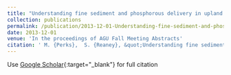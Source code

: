 ```yaml
---
title: "Understanding fine sediment and phosphorous delivery in upland catchments"
collection: publications
permalink: /publication/2013-12-01-Understanding-fine-sediment-and-phosphorous-delivery-in-upland-catchments
date: 2013-12-01
venue: 'In the proceedings of AGU Fall Meeting Abstracts'
citation: ' M. {Perks},  S. {Reaney}, &quot;Understanding fine sediment and phosphorous delivery in upland catchments.&quot; In the proceedings of AGU Fall Meeting Abstracts, 2013.'
---
```

Use [Google Scholar](https://scholar.google.com/scholar?q=Understanding+fine+sediment+and+phosphorous+delivery+in+upland+catchments){:target="_blank"} for full citation